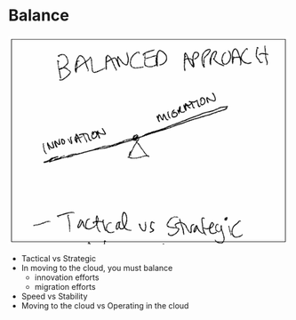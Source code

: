# Balance

![images/balance.png](images/balance.png)

* Tactical vs Strategic
* In moving to the cloud, you must balance
    - innovation efforts
    - migration efforts
* Speed vs Stability
* Moving to the cloud vs Operating in the cloud
